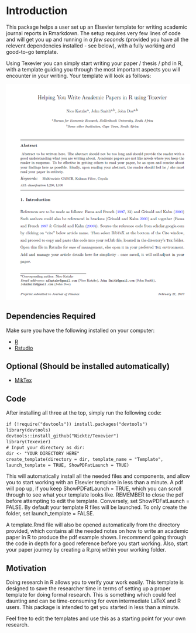 Introduction
============

This package helps a user set up an Elsevier template for writing academic journal reports in Rmarkdown. The setup requires very few lines of code and will get you up and running in *a few seconds* (provided you have all the relevent dependencies installed - see below), with a fully working and good-to-go template.

Using Texevier you can simply start writing your paper / thesis / phd in R, with a template guiding you through the most important aspects you will encounter in your writing. Your template will look as follows:

![Screenshot](inst/ScreenShot/ScreenShot.PNG)

Dependencies Required
---------------------

Make sure you have the following installed on your computer:

-   [R](http://cran.r-project.org/bin/windows/base/)
-   [Rstudio](http://www.rstudio.com/)

Optional (Should be installed automatically)
--------------------------------------------

-   [MikTex](http://miktex.org/download)

Code
----

After installing all three at the top, simply run the following code:

    if (!require("devtools")) install.packages("devtools")
    library(devtools)
    devtools::install_github("Nicktz/Texevier")
    library(Texevier)
    # Input your directory as dir:
    dir <- "YOUR DIRECTORY HERE"
    create_template(directory = dir, template_name = "Template", launch_template = TRUE, ShowPDFatLaunch = TRUE)

This will automatically install all the needed files and components, and allow you to start working with an Elsevier template in less than a minute. A pdf will pop up, if you keep ShowPDFatLaunch = TRUE, which you can scroll through to see what your template looks like. REMEMBER to close the pdf before attempting to edit the template. Conversely, set ShowPDFatLaunch = FALSE. By default your template R files will be launched. To only create the folder, set launch\_template = FALSE.

A template.Rmd file will also be opened automatically from the directory provided, which contains all the needed notes on how to write an academic paper in R to produce the pdf example shown. I recommend going through the code in depth for a good reference before you start working. Also, start your paper journey by creating a R.proj within your working folder.

Motivation
----------

Doing research in R allows you to verify your work easily. This template is designed to save the researcher time in terms of setting up a proper template for doing formal research. This is something which could feel daunting and can be time-consuming for even intermediate LaTeX and R users. This package is intended to get you started in less than a minute.

Feel free to edit the templates and use this as a starting point for your own research.
